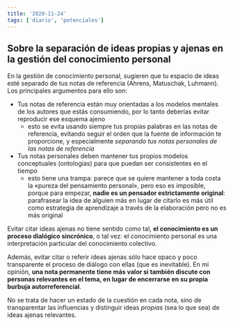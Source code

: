 ```yaml
---
title: '2020-11-24'
tags: ['diario', 'potenciales']
---
```


## Sobre la separación de ideas propias y ajenas en la gestión del conocimiento personal

En la gestión de conocimiento personal, sugieren que tu espacio de ideas esté separado de tus notas de referencia (Ahrens, Matuschak, Luhmann). Los principales argumentos para ello son:

- Tus notas de referencia están muy orientadas a los modelos mentales de los autores que estás consumiendo, por lo tanto deberías evitar reproducir ese esquema ajeno
  - esto se evita usando siempre tus propias palabras en las notas de referencia, evitando seguir el orden que la fuente de información te proporcione, y especialmente *separando tus notas personales de las notas de referencia*
- Tus notas personales deben mantener tus propios modelos conceptuales (ontologías) para que puedan ser consistentes en el tiempo
  - esto tiene una trampa: parece que se quiere mantener a toda costa la «pureza del pensamiento personal», pero eso es imposible, porque para empezar, **nadie es un pensador estrictamente original**: parafrasear la idea de alguien más en lugar de citarlo es más útil como estrategia de aprendizaje a través de la elaboración pero no es más original

Evitar citar ideas ajenas no tiene sentido como tal, **el conocimiento es un proceso dialógico sincrónico**, o tal vez: el conocimiento personal es una interpretación particular del conocimiento colectivo.

Además, evitar citar o referir ideas ajenas sólo hace opaco y poco transparente el proceso de diálogo con ellas (que es inevitable). En mi opinión, **una nota permanente tiene más valor si también discute con personas relevantes en el tema, en lugar de encerrarse en su propia burbuja autorreferencial**.

No se trata de hacer un estado de la cuestión en cada nota, sino de transparentar las influencias y distinguir ideas *propias* (sea lo que sea) de ideas ajenas relevantes.
